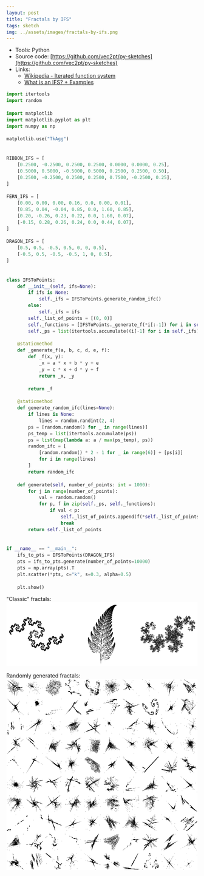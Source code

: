 ```yaml
---
layout: post
title: "Fractals by IFS"
tags: sketch
img: ../assets/images/fractals-by-ifs.png
---
```


- Tools: Python
- Source code: [https://github.com/vec2pt/py-sketches](https://github.com/vec2pt/py-sketches)
- Links:
    - [Wikipedia - Iterated function system](https://en.wikipedia.org/wiki/Iterated_function_system)
    - [What is an IFS? + Examples](https://cs.lmu.edu/~ray/notes/ifs/)

```python
import itertools
import random

import matplotlib
import matplotlib.pyplot as plt
import numpy as np

matplotlib.use("TkAgg")


RIBBON_IFS = [
    [0.2500, -0.2500, 0.2500, 0.2500, 0.0000, 0.0000, 0.25],
    [0.5000, 0.5000, -0.5000, 0.5000, 0.2500, 0.2500, 0.50],
    [0.2500, -0.2500, 0.2500, 0.2500, 0.7500, -0.2500, 0.25],
]

FERN_IFS = [
    [0.00, 0.00, 0.00, 0.16, 0.0, 0.00, 0.01],
    [0.85, 0.04, -0.04, 0.85, 0.0, 1.60, 0.85],
    [0.20, -0.26, 0.23, 0.22, 0.0, 1.60, 0.07],
    [-0.15, 0.28, 0.26, 0.24, 0.0, 0.44, 0.07],
]

DRAGON_IFS = [
    [0.5, 0.5, -0.5, 0.5, 0, 0, 0.5],
    [-0.5, 0.5, -0.5, -0.5, 1, 0, 0.5],
]


class IFSToPoints:
    def __init__(self, ifs=None):
        if ifs is None:
            self._ifs = IFSToPoints.generate_random_ifc()
        else:
            self._ifs = ifs
        self._list_of_points = [(0, 0)]
        self._functions = [IFSToPoints._generate_f(*i[:-1]) for i in self._ifs]
        self._ps = list(itertools.accumulate((i[-1] for i in self._ifs)))

    @staticmethod
    def _generate_f(a, b, c, d, e, f):
        def _f(x, y):
            _x = a * x + b * y + e
            _y = c * x + d * y + f
            return _x, _y

        return _f

    @staticmethod
    def generate_random_ifc(lines=None):
        if lines is None:
            lines = random.randint(2, 4)
        ps = [random.random() for _ in range(lines)]
        ps_temp = list(itertools.accumulate(ps))
        ps = list(map(lambda a: a / max(ps_temp), ps))
        random_ifc = [
            [random.random() * 2 - 1 for _ in range(6)] + [ps[i]]
            for i in range(lines)
        ]
        return random_ifc

    def generate(self, number_of_points: int = 1000):
        for j in range(number_of_points):
            val = random.random()
            for p, f in zip(self._ps, self._functions):
                if val < p:
                    self._list_of_points.append(f(*self._list_of_points[-1]))
                    break
        return self._list_of_points


if __name__ == "__main__":
    ifs_to_pts = IFSToPoints(DRAGON_IFS)
    pts = ifs_to_pts.generate(number_of_points=10000)
    pts = np.array(pts).T
    plt.scatter(*pts, c="k", s=0.3, alpha=0.5)

    plt.show()
```

"Classic" fractals:
![fractals-by-ifs1.png](../assets/images/fractals-by-ifs1.png)

Randomly generated fractals:
![fractals-by-ifs2.png](../assets/images/fractals-by-ifs2.png)

